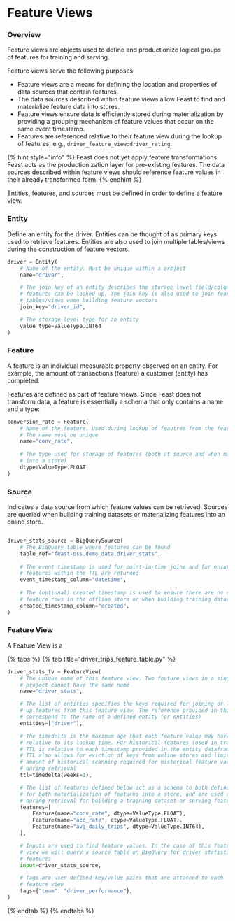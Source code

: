 # Feature Views

### Overview

Feature views are objects used to define and productionize logical groups of features for training and serving.

Feature views serve the following purposes:

* Feature views are a means for defining the location and properties of data sources that contain features.
* The data sources described within feature views allow Feast to find and materialize feature data into stores.
* Feature views ensure data is efficiently stored during materialization by providing a grouping mechanism of feature values that occur on the same event timestamp.
* Features are referenced relative to their feature view during the lookup of features, e.g., `driver_feature_view:driver_rating`.

{% hint style="info" %}
Feast does not yet apply feature transformations. Feast acts as the productionization layer for pre-existing features. The data sources described within feature views should reference feature values in their already transformed form.
{% endhint %}

Entities, features, and sources must be defined in order to define a feature view.

### Entity

Define an entity for the driver. Entities can be thought of as primary keys used to retrieve features. Entities are also used to join multiple tables/views during the construction of feature vectors.

```python
driver = Entity(
    # Name of the entity. Must be unique within a project
    name="driver",

    # The join key of an entity describes the storage level field/column on which
    # features can be looked up. The join key is also used to join feature 
    # tables/views when building feature vectors
    join_key="driver_id",

    # The storage level type for an entity
    value_type=ValueType.INT64
)
```

### Feature

A feature is an individual measurable property observed on an entity. For example, the amount of transactions \(feature\) a customer \(entity\) has completed. 

Features are defined as part of feature views. Since Feast does not transform data, a feature is essentially a schema that only contains a name and a type:

```python
conversion_rate = Feature(
    # Name of the feature. Used during lookup of feautres from the feature store
    # The name must be unique
    name="conv_rate",
 
    # The type used for storage of features (both at source and when materialized
    # into a store)
    dtype=ValueType.FLOAT
)
```

### Source

Indicates a data source from which feature values can be retrieved. Sources are queried when building training datasets or materializing features into an online store.

```python

driver_stats_source = BigQuerySource(
    # The BigQuery table where features can be found
    table_ref="feast-oss.demo_data.driver_stats",
    
    # The event timestamp is used for point-in-time joins and for ensuring only
    # features within the TTL are returned
    event_timestamp_column="datetime",
    
    # The (optional) created timestamp is used to ensure there are no duplicate
    # feature rows in the offline store or when building training datasets
    created_timestamp_column="created",
)
```

### Feature View

A Feature View is a 

{% tabs %}
{% tab title="driver\_trips\_feature\_table.py" %}
```python
driver_stats_fv = FeatureView(
    # The unique name of this feature view. Two feature views in a single
    # project cannot have the same name
    name="driver_stats",

    # The list of entities specifies the keys required for joining or looking
    # up features from this feature view. The reference provided in this field
    # correspond to the name of a defined entity (or entities)
    entities=["driver"],

    # The timedelta is the maximum age that each feature value may have
    # relative to its lookup time. For historical features (used in training),
    # TTL is relative to each timestamp provided in the entity dataframe.
    # TTL also allows for eviction of keys from online stores and limits the
    # amount of historical scanning required for historical feature values
    # during retrieval
    ttl=timedelta(weeks=1),

    # The list of features defined below act as a schema to both define features
    # for both materialization of features into a store, and are used as references
    # during retrieval for building a training dataset or serving features
    features=[
        Feature(name="conv_rate", dtype=ValueType.FLOAT),
        Feature(name="acc_rate", dtype=ValueType.FLOAT),
        Feature(name="avg_daily_trips", dtype=ValueType.INT64),
    ],

    # Inputs are used to find feature values. In the case of this feature
    # view we will query a source table on BigQuery for driver statistics
    # features
    input=driver_stats_source,

    # Tags are user defined key/value pairs that are attached to each
    # feature view
    tags={"team": "driver_performance"},
)
```
{% endtab %}
{% endtabs %}


